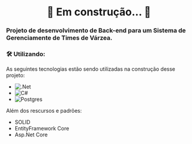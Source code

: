<h1 align="center"> 
	🚧  Em construção...  🚧
</h1>

### Projeto de desenvolvimento de Back-end para um Sistema de Gerenciamente de Times de Várzea.

### 🛠 Utilizando:

As seguintes tecnologias estão sendo utilizadas na construção desse projeto:

- ![.Net](https://img.shields.io/badge/.NET-5C2D91?style=for-the-badge&logo=.net&logoColor=white)
- ![C#](https://img.shields.io/badge/c%23-%23239120.svg?style=for-the-badge&logo=c-sharp&logoColor=white)
- ![Postgres](https://img.shields.io/badge/postgres-%23316192.svg?style=for-the-badge&logo=postgresql&logoColor=white)

Além dos rescursos e padrões:

- SOLID
- EntityFramework Core
- Asp.Net Core